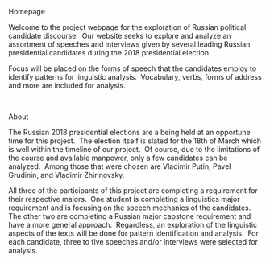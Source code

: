 

Homepage

Welcome to the project webpage for the exploration of
Russian political candidate discourse. 
Our website seeks to explore and analyze an assortment of speeches and
interviews given by several leading Russian presidential candidates during the
2018 presidential election.  

Focus will be placed on the forms of speech that the
candidates employ to identify patterns for linguistic analysis.  Vocabulary, verbs, forms of address and more
are included for analysis.  

 

About

The Russian 2018 presidential elections are a being held at
an opportune time for this project.  The election
itself is slated for the 18th of March which is well within the
timeline of our project.  Of course, due
to the limitations of the course and available manpower, only a few candidates
can be analyzed.  Among those that were
chosen are Vladimir Putin, Pavel Grudinin, and Vladimir Zhirinovsky.  

All three of the participants of this project are completing
a requirement for their respective majors. 
One student is completing a linguistics major requirement and is
focusing on the speech mechanics of the candidates.  The other two are completing a Russian major
capstone requirement and have a more general approach.  Regardless, an exploration of the linguistic
aspects of the texts will be done for pattern identification and analysis.  For each candidate, three to five speeches
and/or interviews were selected for analysis. 



